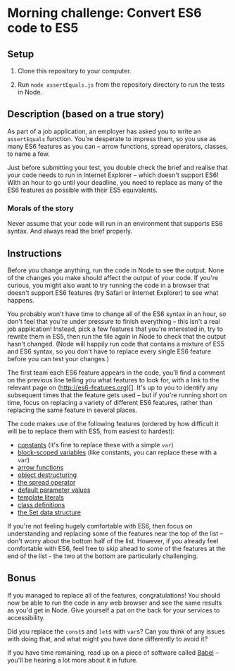 # Morning challenge: Convert ES6 code to ES5 

## Setup

1. Clone this repository to your computer.

2. Run `node assertEquals.js` from the repository directory to run the tests in Node.

## Description (based on a true story)

As part of a job application, an employer has asked you to write an `assertEquals` function. You're desperate to impress them, so you use as many ES6 features as you can – arrow functions, spread operators, classes, to name a few.

Just before submitting your test, you double check the brief and realise that your code needs to run in Internet Explorer – which doesn't support ES6! With an hour to go until your deadline, you need to replace as many of the ES6 features as possible with their ES5 equivalents.

### Morals of the story

Never assume that your code will run in an environment that supports ES6 syntax. And always read the brief properly.

## Instructions

Before you change anything, run the code in Node to see the output. None of the changes you make should affect the output of your code. If you're curious, you might also want to try running the code in a browser that doesn't support ES6 features (try Safari or Internet Explorer) to see what happens.

You probably won't have time to change all of the ES6 syntax in an hour, so don't feel that you're under pressure to finish everything – this isn't a real job application! Instead, pick a few features that you're interested in, try to rewrite them in ES5, then run the file again in Node to check that the output hasn't changed. (Node will happily run code that contains a mixture of ES5 and ES6 syntax, so you don't have to replace every single ES6 feature before you can test your changes.)

The first team each ES6 feature appears in the code, you'll find a comment on the previous line telling you what features to look for, with a link to the relevant page on (http://es6-features.org)[]. It's up to you to identify any subsequent times that the feature gets used – but if you're running short on time, focus on replacing a variety of different ES6 features, rather than replacing the same feature in several places.

The code makes use of the following features (ordered by how difficult it will be to replace them with ES5, from easiest to hardest):

- [constants](http://es6-features.org/#Constants) (it's fine to replace these with a simple `var`)
- [block-scoped variables](http://es6-features.org/#BlockScopedVariables) (like constants, you can replace these with a `var`)
- [arrow functions](http://es6-features.org/#ExpressionBodies)
- [object destructuring](http://es6-features.org/#ParameterContextMatching)
- [the spread operator](http://es6-features.org/#SpreadOperator)
- [default parameter values](http://es6-features.org/#DefaultParameterValues)
- [template literals](http://es6-features.org/#StringInterpolation)
- [class definitions](http://es6-features.org/#ClassDefinition)
- [the Set data structure](http://es6-features.org/#SetDataStructure)

If you're not feeling hugely comfortable with ES6, then focus on understanding and replacing some of the features near the top of the list – don't worry about the bottom half of the list. However, if you already feel comfortable with ES6, feel free to skip ahead to some of the features at the end of the list - the two at the bottom are particularly challenging.

## Bonus

If you managed to replace all of the features, congratulations! You should now be able to run the code in any web browser and see the same results as you'd get in Node. Give yourself a pat on the back for your services to accessibility. 

Did you replace the `const`s and `let`s with `var`s? Can you think of any issues with doing that, and what might you have done differently to avoid it?

If you have time remaining, read up on a piece of software called [Babel](https://babeljs.io/) – you'll be hearing a lot more about it in future.
